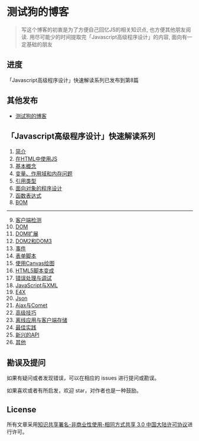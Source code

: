 # 测试狗的博客
> 写这个博客的初衷是为了方便自己回忆JS的相关知识点, 也方便其他朋友阅读. 用尽可能少的时间提取完「Javascript高级程序设计」的内容, 面向有一定基础的朋友

## 进度

「Javascript高级程序设计」快速解读系列已发布到第8篇


## 其他发布

* [测试狗的博客](https://thinkerchan.com/categories/Javascript/)


## 「Javascript高级程序设计」快速解读系列
1. [简介](https://github.com/thinkerchan/blog/issues/1)
2. [在HTML中使用JS](https://github.com/thinkerchan/blog/issues/2)
3. [基本概念](https://github.com/thinkerchan/blog/issues/3)
4. [变量、作用域和内存问题](https://github.com/thinkerchan/blog/issues/4)
5. [引用类型](https://github.com/thinkerchan/blog/issues/5)
6. [面向对象的程序设计](https://github.com/thinkerchan/blog/issues/6)
7. [函数表达式](https://github.com/thinkerchan/blog/issues/7)
8. [BOM](https://github.com/thinkerchan/blog/issues/8)
***
9. [客户端检测](#)
10. [DOM](#)
11. [DOM扩展](#)
12. [DOM2和DOM3](#)
13. [事件](#)
14. [表单脚本](#)
15. [使用Canvas绘图](#)
16. [HTML5脚本变成](#)
17. [错误处理与调试](#)
18. [JavaScript与XML](#)
19. [E4X](#)
20. [Json](#)
21. [Ajax与Comet](#)
22. [高级技巧](#)
23. [离线应用与客户端存储](#)
24. [最佳实践](#)
25. [新兴的API](#)
26. [其他](#)

## 勘误及提问

如果有疑问或者发现错误，可以在相应的 issues 进行提问或勘误。

如果喜欢或者有所启发，欢迎 star，对作者也是一种鼓励。

## License

所有文章采用[知识共享署名-非商业性使用-相同方式共享 3.0 中国大陆许可协议](http://creativecommons.org/licenses/by-nc-sa/3.0/cn/)进行许可。
